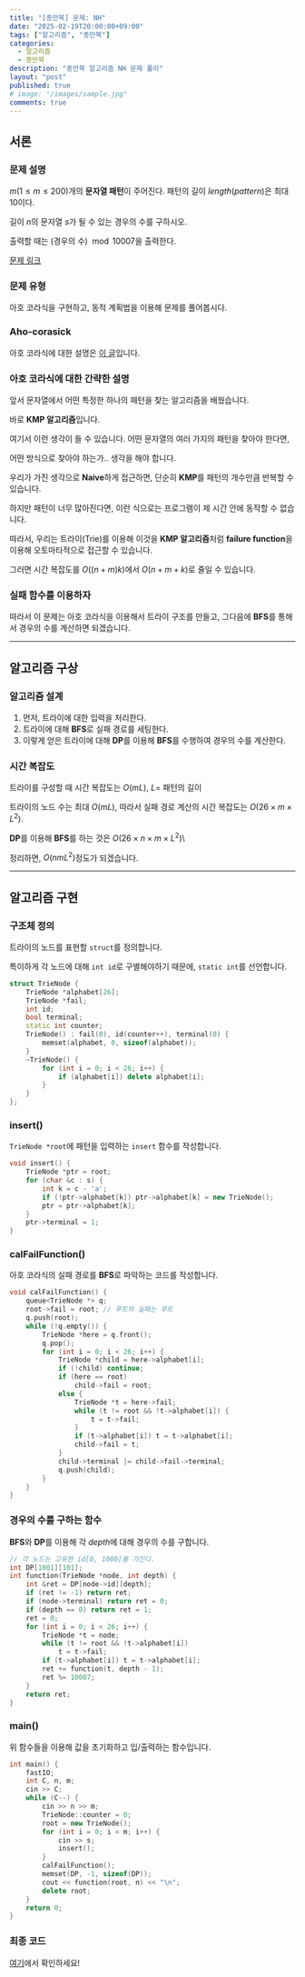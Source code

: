 ```yaml
---
title: "[종만북] 문제: NH"
date: "2025-02-19T20:00:00+09:00"
tags: ["알고리즘", "종만북"]
categories:
  - 알고리즘
  - 종만북
description: "종만북 알고리즘 NH 문제 풀이"
layout: "post"
published: true
# image: "/images/sample.jpg"
comments: true
---
```


## 서론
### 문제 설명
$m(1 \leq m \leq 200)$개의 **문자열 패턴**이 주어진다. 패턴의 길이 $length(pattern)$은 최대 $10$이다.

길이 $n$의 문자열 $s$가 될 수 있는 경우의 수를 구하시오.

출력할 때는 (경우의 수) $\bmod 10007$을 출력한다.

[문제 링크](https://algospot.com/judge/problem/read/NH)

### 문제 유형
아호 코라식을 구현하고, 동적 계획법을 이용해 문제를 풀어봅시다.

### Aho-corasick
아호 코라식에 대한 설명은 [이 글](https://m.blog.naver.com/kks227/220992598966)입니다.

### 아호 코라식에 대한 간략한 설명
앞서 문자열에서 어떤 특정한 하나의 패턴을 찾는 알고리즘을 배웠습니다.

바로 **KMP 알고리즘**입니다.

여기서 이런 생각이 들 수 있습니다. 어떤 문자열의 여러 가지의 패턴을 찾아야 한다면,

어떤 방식으로 찾아야 하는가.. 생각을 해야 합니다.

우리가 가진 생각으로 **Naive**하게 접근하면, 단순히 **KMP**를 패턴의 개수만큼 반복할 수 있습니다.

하지만 패턴이 너무 많아진다면, 이런 식으로는 프로그램이 제 시간 안에 동작할 수 없습니다.

따라서, 우리는 트라이(Trie)를 이용해 이것을 **KMP 알고리즘**처럼 **failure function**을 이용해 오토마타적으로 접근할 수 있습니다.

그러면 시간 복잡도를 $O((n + m)k)$에서 $O(n + m + k)$로 줄일 수 있습니다.

### 실패 함수를 이용하자
따라서 이 문제는 아호 코라식을 이용해서 트라이 구조를 만들고, 그다음에 **BFS**를 통해서 경우의 수를 계산하면 되겠습니다.


* * *

## 알고리즘 구상
### 알고리즘 설계
1. 먼저, 트라이에 대한 입력을 처리한다.
2. 트라이에 대해 **BFS**로 실패 경로를 세팅한다.
3. 이렇게 얻은 트라이에 대해 **DP**를 이용해 **BFS**를 수행하여 경우의 수를 계산한다.

### 시간 복잡도
트라이를 구성할 때 시간 복잡도는 $O(mL)$, $L =$ 패턴의 길이

트라이의 노드 수는 최대 $O(mL)$, 따라서 실패 경로 계산의 시간 복잡도는 $O(26 \times m \times L^2)$.

**DP**를 이용해 **BFS**를 하는 것은 $O(26 \times n \times m \times L^2)$\

정리하면, $O(nmL^2)$정도가 되겠습니다.

* * *

## 알고리즘 구현
### 구조체 정의
트라이의 노드를 표현할 `struct`를 정의합니다.

특이하게 각 노드에 대해 `int id`로 구별해야하기 때문에, `static int`를 선언합니다.

```c++
struct TrieNode {
    TrieNode *alphabet[26];
    TrieNode *fail;
    int id;
    bool terminal;
    static int counter;
    TrieNode() : fail(0), id(counter++), terminal(0) {
        memset(alphabet, 0, sizeof(alphabet));
    }
    ~TrieNode() {
        for (int i = 0; i < 26; i++) {
            if (alphabet[i]) delete alphabet[i];
        }
    }
};
```

### insert()
`TrieNode *root`에 패턴을 입력하는 `insert` 함수를 작성합니다.

```c++
void insert() {
    TrieNode *ptr = root;
    for (char &c : s) {
        int k = c - 'a';
        if (!ptr->alphabet[k]) ptr->alphabet[k] = new TrieNode();
        ptr = ptr->alphabet[k];
    }
    ptr->terminal = 1;
}
```

### calFailFunction()
아호 코라식의 실패 경로를 **BFS**로 파악하는 코드를 작성합니다.

```c++
void calFailFunction() {
    queue<TrieNode *> q;
    root->fail = root; // 루트의 실패는 루트
    q.push(root);
    while (!q.empty()) {
        TrieNode *here = q.front();
        q.pop();
        for (int i = 0; i < 26; i++) {
            TrieNode *child = here->alphabet[i];
            if (!child) continue;
            if (here == root)
                child->fail = root;
            else {
                TrieNode *t = here->fail;
                while (t != root && !t->alphabet[i]) {
                    t = t->fail;
                }
                if (t->alphabet[i]) t = t->alphabet[i];
                child->fail = t;
            }
            child->terminal |= child->fail->terminal;
            q.push(child);
        }
    }
}
```

### 경우의 수를 구하는 함수
**BFS**와 **DP**를 이용해 각 $depth$에 대해 경우의 수를 구합니다.

```c++
// 각 노드는 고유한 id[0, 1000]를 가진다.
int DP[1001][101];
int function(TrieNode *node, int depth) {
    int &ret = DP[node->id][depth];
    if (ret != -1) return ret;
    if (node->terminal) return ret = 0;
    if (depth == 0) return ret = 1;
    ret = 0;
    for (int i = 0; i < 26; i++) {
        TrieNode *t = node;
        while (t != root && !t->alphabet[i])
            t = t->fail;
        if (t->alphabet[i]) t = t->alphabet[i];
        ret += function(t, depth - 1);
        ret %= 10007;
    }
    return ret;
}
```

### main()
위 함수들을 이용해 값을 초기화하고 입/출력하는 함수입니다.

```c++
int main() {
    fastIO;
    int C, n, m;
    cin >> C;
    while (C--) {
        cin >> n >> m;
        TrieNode::counter = 0;
        root = new TrieNode();
        for (int i = 0; i < m; i++) {
            cin >> s;
            insert();
        }
        calFailFunction();
        memset(DP, -1, sizeof(DP));
        cout << function(root, n) << "\n";
        delete root;
    }
    return 0;
}
```

### 최종 코드
[여기](https://github.com/sossos5989/algorithm/blob/main/algospot/nh.cc)에서 확인하세요!
